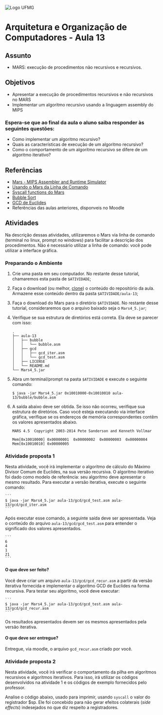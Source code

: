 ![Logo UFMG](https://www.ufmg.br/marca/ass6.jpg)

# Arquitetura e Organização de Computadores - Aula 13

## Assunto

* MARS: execução de procedimentos não recursivos e recursivos.

## Objetivos

* Apresentar a execução de procedimentos recursivos e não recursivos no MARS
* Implementar um algoritmo recursivo usando a linguagem assembly do MIPS

### Espera-se que ao final da aula o aluno saiba responder às seguintes questões:

* Como implementar um algoritmo recursivo?
* Quais as características de execução de um algoritmo recursivo?
* Como o comportamento de um algoritmo recursivo se difere de um algoritmo iterativo?


## Referências

* [Mars - MIPS Assembler and Runtime Simulator](http://courses.missouristate.edu/KenVollmar/mars/)
* [Usando o Mars da Linha de Comando](https://courses.missouristate.edu/KenVollmar/mars/Help/MarsHelpCommand.html)
* [Syscall functions do Mars](http://courses.missouristate.edu/kenvollmar/mars/help/syscallhelp.html)
* [Bubble Sort](https://en.wikipedia.org/wiki/Bubble_sort)
* [GCD de Euclides](https://en.wikipedia.org/wiki/Euclidean_algorithm)
* Referências das aulas anteriores, disponveis no Moodle


## Atividades

Na descrição dessas atividades, utilizaremos o Mars via linha de comando (terminal no linux, prompt no windows) para facilitar a descrição dos procedimentos. Não é necessário utilizar a linha de comando: você pode utilizar a interface gráfica.

### Preparando o Ambiente

1. Crie uma pasta em seu computador. No restante desse tutorial, chamaremos esta pasta de `$ATIVIDADE`;

1. Faça o download (ou melhor, [clone](https://help.github.com/articles/cloning-a-repository/)) o conteúdo do repositório da aula. Armazene esse conteúdo dentro da pasta `$ATIVIDADE/aula-13`;

1. Faça o download do Mars para o diretório `$ATIVIDADE`. No restante desse tutorial, consideraremos que o arquivo baixado seja o `Mars4_5.jar`;

1. Verifique se sua estrutura de diretórios está correta. Ela deve se parecer com isso:
    ```
    .
    ├── aula-13
    │   ├── bubble
    │   │   └── bubble.asm
    │   ├── gcd
    │   │   ├── gcd_iter.asm
    │   │   └── gcd_test.asm
    │   ├── LICENSE
    │   └── README.md
    └── Mars4_5.jar

    ```
  
1. Abra um terminal/prompt na pasta `$ATIVIDADE` e execute o seguinte comando:
    ```
    $ java -jar Mars4_5.jar 0x10010000-0x10010010 aula-13/bubble/bubble.asm
    ```
1. A saída abaixo deve ser obtida. Se isso não ocorreu, verifique sua estrutura de diretórios. Caso você esteja executando via interface gráfica, verifique se os endereços de memória correspondentes contêm os valores apresentados abaixo.

    ```
    MARS 4.5  Copyright 2003-2014 Pete Sanderson and Kenneth Vollmar

    Mem[0x10010000]	0x00000001	0x00000002	0x00000003	0x00000004	
    Mem[0x10010010]	0x00000005
    ```

### Atividade proposta 1

Nesta atividade, você irá implementar o algoritmo de cálculo do Máximo Divisor Comum de Euclides, na sua versão recursiva. O algoritmo iterativo foi dado como modelo de referência: seu algoritmo deve apresentar o mesmo resultado. Para executar a versão iterativa, execute o seguinte comando:

    ```
    $ java -jar Mars4_5.jar aula-13/gcd/gcd_test.asm aula-13/gcd/gcd_iter.asm
    ```
  
Após executar esse comando, a seguinte saída deve ser apresentada. Veja o conteúdo do arquivo `aula-13/gcd/gcd_test.asm` para entender o significado dos valores apresentados.

    ```
    6
    4
    1
    21
    ```
    
#### O que deve ser feito?

Você deve criar um arquivo `aula-13/gcd/gcd_recur.asm` a partir da versão iterativa fornecida e implementar o algoritmo GCD de Euclides na forma recursiva. Para testar seu algoritmo, você deve executar:

    ```
    $ java -jar Mars4_5.jar aula-13/gcd/gcd_test.asm aula-13/gcd/gcd_recur.asm
    ```

Os resultados apresentados devem ser os mesmos apresentados pela versão iterativa.

#### O que deve ser entregue?

Entregue, via moodle, o arquivo `gcd_recur.asm` criado por você.


### Atividade proposta 2

Nesta atividade, você irá verificar o comportamento da pilha em algoritmos recursivos e algoritmos iterativos. Para isso, irá utilizar os códigos desenvolvidos na atividade 1 e os códigos de exemplo fornecidos pelo professor.

Analise o código abaixo, usado para imprimir, usando `syscall` o valor do registrador $sp. Ele foi concebido para não gerar efeitos colaterais (*side effects*) indesejados no que diz respeito a registradores. 




